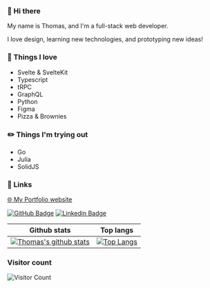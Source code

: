 ### 👋 Hi there 
My name is Thomas, and I'm a full-stack web developer.

I love design, learning new technologies, and prototyping new ideas!

### :tada: Things I love 

- Svelte & SvelteKit
- Typescript
- tRPC
- GraphQL
- Python
- Figma
- Pizza & Brownies

### :pencil2: Things I'm trying out 

- Go
- Julia
- SolidJS

### :link: Links 

<a href="https://www.thomasglopes.com" >🌐 My Portfolio website</a>

[![GitHub Badge](https://img.shields.io/github/followers/TGlide?label=follow&style=social)](https://github.com/TGlide)
[![Linkedin Badge](https://img.shields.io/badge/-LinkedIn-blue?style=flat-square&logo=Linkedin&logoColor=white&link=https://www.linkedin.com/in/thomas-gl)](https://www.linkedin.com/in/thomas-gl)

| Github stats | Top langs |
| ------------- | ------------- |
| [![Thomas's github stats](https://github-readme-stats.vercel.app/api?username=tglide&show_icons=true&layout=compact&count_private=true&hide_border=true&hide_title=true&theme=radical&bg_color=0d1117)](https://github.com/anuraghazra/github-readme-stats)  | [![Top Langs](https://github-readme-stats.vercel.app/api/top-langs/?username=tglide&show_icons=true&layout=compact&count_private=true&hide_border=true&exclude_repo=Arduino-Sketches&hide_title=true&theme=radical&bg_color=0d1117)](https://github.com/anuraghazra/github-readme-stats) |

### Visitor count
![Visitor Count](https://profile-counter.glitch.me/tglide/count.svg)
